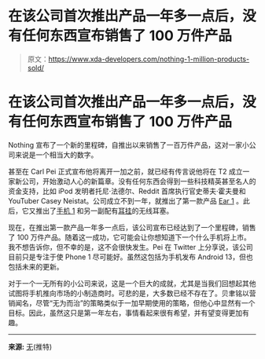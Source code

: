 # 在该公司首次推出产品一年多一点后，没有任何东西宣布销售了 100 万件产品

> 原文：<https://www.xda-developers.com/nothing-1-million-products-sold/>

# 在该公司首次推出产品一年多一点后，没有任何东西宣布销售了 100 万件产品

Nothing 宣布了一个新的里程碑，自推出以来销售了一百万件产品，这对一家小公司来说是一个相当大的数字。

甚至在 Carl Pei 正式宣布他将离开一加之前，就已经有传言说他将在 T2 成立一家新公司，开始激动人心的新篇章。没有任何东西会得到一些科技精英甚至名人的资金支持，比如 iPod 发明者托尼·法德尔、Reddit 首席执行官史蒂夫·霍夫曼和 YouTuber Casey Neistat。公司成立不到一年，就推出了第一款产品 [Ear 1](https://www.xda-developers.com/nothing-ear-1-review/) 。此后，它又推出了[手机 1](https://www.xda-developers.com/nothing-phone-1-review/) 和另一副配有[耳挂](https://www.xda-developers.com/nothing-ear-stick-review/)的无线耳塞。

现在，在推出第一款产品一年多一点后，该公司宣布已经达到了一个里程碑，销售了 100 万件产品。随着这一成功，它可能会让你想知道下一个什么手机将上市。我不想告诉你，但不幸的是，这不会很快发生。Pei 在 Twitter 上分享说，该公司目前只是专注于使 Phone 1 尽可能好。虽然这包括为手机发布 Android 13，但也包括未来的更新。

对于一个一无所有的小公司来说，这是一个巨大的成就，尤其是当我们回想起其他试图将手机推向市场的小制造商时。可悲的是，大多数已经不存在了。贝聿铭以营销闻名，尽管“无为而治”的策略类似于一加早期使用的策略，但他心中显然有一个目标。因此，虽然这只是第一年左右，事情看起来很有希望，并有望变得更加有趣。

* * *

**来源:** [无](https://twitter.com/nothing/status/1599812563340230656)(推特)